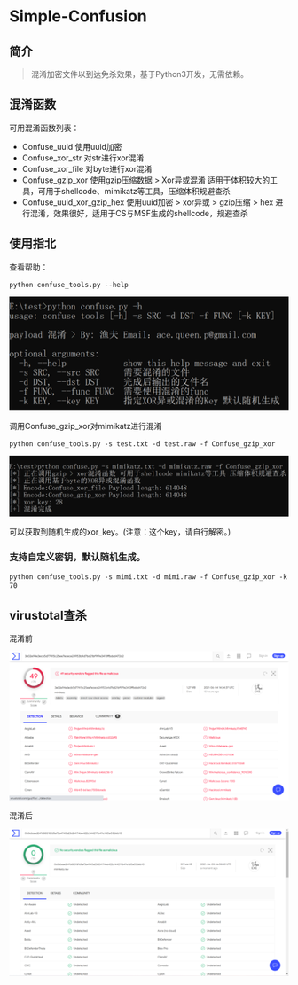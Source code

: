 # Simple-Confusion
## 简介

> 混淆加密文件以到达免杀效果，基于Python3开发，无需依赖。

## 混淆函数
可用混淆函数列表：

- Confuse_uuid 使用uuid加密
- Confuse_xor_str 对str进行xor混淆
- Confuse_xor_file 对byte进行xor混淆
- Confuse_gzip_xor 使用gzip压缩数据 > Xor异或混淆 适用于体积较大的工具，可用于shellcode、mimikatz等工具，压缩体积规避查杀
- Confuse_uuid_xor_gzip_hex 使用uuid加密 > xor异或 > gzip压缩 > hex 进行混淆，效果很好，适用于CS与MSF生成的shellcode，规避查杀

## 使用指北
查看帮助：

```
python confuse_tools.py --help
```

![image](.自述文件/帮助.png)

调用Confuse_gzip_xor对mimikatz进行混淆

```
python confuse_tools.py -s test.txt -d test.raw -f Confuse_gzip_xor
```

![image](.自述文件/混淆测试命令.png)

可以获取到随机生成的xor_key。(注意：这个key，请自行解密。)

### 支持自定义密钥，默认随机生成。

```
python confuse_tools.py -s mimi.txt -d mimi.raw -f Confuse_gzip_xor -k 70
```

## virustotal查杀

混淆前

![image](.自述文件/混淆前.png)

混淆后

![image](.自述文件/混淆后.png)
